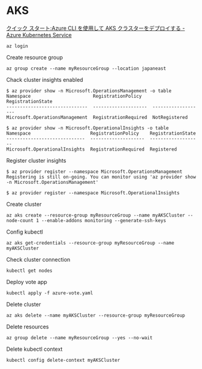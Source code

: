 # AKS

[クイック スタート:Azure CLI を使用して AKS クラスターをデプロイする - Azure Kubernetes Service](https://docs.microsoft.com/ja-jp/azure/aks/kubernetes-walkthrough)

```
az login
```

Create resource group

```
az group create --name myResourceGroup --location japaneast
```

Chack cluster insights enabled

```
$ az provider show -n Microsoft.OperationsManagement -o table
Namespace                       RegistrationPolicy    RegistrationState
------------------------------  --------------------  -------------------
Microsoft.OperationsManagement  RegistrationRequired  NotRegistered

$ az provider show -n Microsoft.OperationalInsights -o table
Namespace                      RegistrationPolicy    RegistrationState
-----------------------------  --------------------  -------------------
Microsoft.OperationalInsights  RegistrationRequired  Registered
```

Register cluster insights

```
$ az provider register --namespace Microsoft.OperationsManagement
Registering is still on-going. You can monitor using 'az provider show -n Microsoft.OperationsManagement'

$ az provider register --namespace Microsoft.OperationalInsights
```

Create cluster

```
az aks create --resource-group myResourceGroup --name myAKSCluster --node-count 1 --enable-addons monitoring --generate-ssh-keys
```

Config kubectl

```
az aks get-credentials --resource-group myResourceGroup --name myAKSCluster
```

Check cluster connection

```
kubectl get nodes
```

Deploy vote app

```
kubectl apply -f azure-vote.yaml
```

Delete cluster

```
az aks delete --name myAKSCluster --resource-group myResourceGroup
```

Delete resources

```
az group delete --name myResourceGroup --yes --no-wait
```

Delete kubectl context

```
kubectl config delete-context myAKSCluster
```
